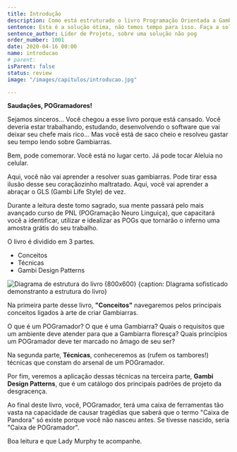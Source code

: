 ```yaml
---
title: Introdução
description: Como está estruturado o livro Programação Orientada a Gambiearra e o que você vai aprender com ele.
sentence: Esta é a solução ótima, não temos tempo para isso. Faça a solução boa! O ótimo é inimigo do bom.
sentence_author: Líder de Projeto, sobre uma solução não pog
order_number: 1001
date: 2020-04-16 00:00
name: introducao
# parent:
isParent: false
status: review
image: "/images/capitulos/introducao.jpg"

---
```


**Saudações, POGramadores!**

Sejamos sinceros... Você chegou a esse livro porque está cansado. Você deveria estar trabalhando, estudando, desenvolvendo o software que vai deixar seu chefe mais rico... Mas você está de saco cheio e resolveu gastar seu tempo lendo sobre Gambiarras.

Bem, pode comemorar. Você está no lugar certo. Já pode tocar Aleluia no celular.

Aqui, você não vai aprender a resolver suas gambiarras. Pode tirar essa ilusão desse seu coraçãozinho maltratado. Aqui, você vai aprender a abraçar o GLS (Gambi Life Style) de vez.

Durante a leitura deste tomo sagrado, sua mente passará pelo mais avançado curso de PNL (POGramação Neuro Linguiça), que capacitará você a identificar, utilizar e idealizar as POGs que tornarão o inferno uma amostra grátis do seu trabalho.

O livro é dividido em 3 partes.

- Conceitos
- Técnicas
- Gambi Design Patterns

![Diagrama de estrutura do livro {800x600} {caption: DIagrama sofisticado demonstranto a estrutura do livro}](/images/capitulos/introducao/divisao-do-livro.png)

Na primeira parte desse livro, **"Conceitos"** navegaremos pelos principais conceitos ligados à arte de criar Gambiarras.

O que é um POGramador? O que é uma Gambiarra? Quais o requisitos que um ambiente deve atender para que a Gambiarra floresça? Quais princípios um POGramador deve ter marcado no âmago de seu ser?

Na segunda parte, **Técnicas**, conheceremos as (rufem os tambores!) técnicas que constam do arsenal de um POGramador.

Por fim, veremos a aplicação dessas técnicas na terceira parte, **Gambi Design Patterns**, que é um catálogo dos principais padrões de projeto da desgracença.

Ao final deste livro, você, POGramador, terá uma caixa de ferramentas tão vasta na capacidade de causar tragédias que saberá que o termo "Caixa de Pandora" só existe porque você não nasceu antes. Se tivesse nascido, seria "Caixa de POGramador".

Boa leitura e que Lady Murphy te acompanhe.
